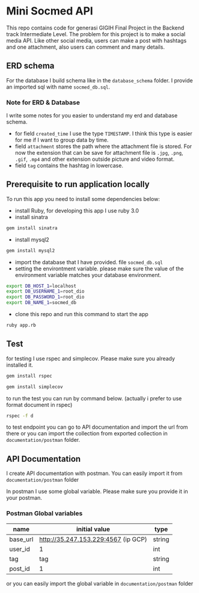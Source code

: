 # Mini Socmed API

This repo contains code for generasi GIGIH Final Project in the Backend track Intermediate Level. The problem for this project is to make a social media API. Like other social media, users can make a post with hashtags and one attachment, also users can comment and many details.

## ERD schema

For the database I build schema like in the `database_schema` folder. I provide an imported sql with name `socmed_db.sql`.

### Note for ERD & Database

I write some notes for you easier to understand my erd and database schema.

- for field `created_time` I use the type `TIMESTAMP`. I think this type is easier for me if I want to group data by time.
- field `attachment` stores the path where the attachment file is stored. For now the extension that can be save for attachment file is `.jpg`, `.png`, `.gif`, `.mp4` and other extension outside picture and video format.
- field `tag` contains the hashtag in lowercase.

## Prerequisite to run application locally

To run this app you need to install some dependencies below:

- install Ruby, for developing this app I use ruby 3.0
- install sinatra

```sh
gem install sinatra
```

- install mysql2

```sh
gem install mysql2
```

- import the database that I have provided. file `socmed_db.sql`
- setting the environtment variable. please make sure the value of the environment variable matches your database environment.

```sh
export DB_HOST_1=localhost
export DB_USERNAME_1=root_dio
export DB_PASSWORD_1=root_dio
export DB_NAME_1=socmed_db
```

- clone this repo and run this command to start the app

```sh
ruby app.rb
```

## Test

for testing I use rspec and simplecov. Please make sure you already installed it.

```sh
gem install rspec
```

```sh
gem install simplecov
```

to run the test you can run by command below. (actually i prefer to use format document in rspec)

```sh
rspec -f d
```

to test endpoint you can go to API documentation and import the url from there or you can import the collection from exported collection in `documentation/postman` folder.

## API Documentation

I create API documentation with postman. You can easily import it from `documentation/postman` folder

In postman I use some global variable. Please make sure you provide it in your postman.

### Postman Global variables

| name     | initial value                       | type   |
| -------- | ----------------------------------- | ------ |
| base_url | http://35.247.153.229:4567 (ip GCP) | string |
| user_id  | 1                                   | int    |
| tag      | tag                                 | string |
| post_id  | 1                                   | int    |

or you can easily import the global variable in `documentation/postman` folder
